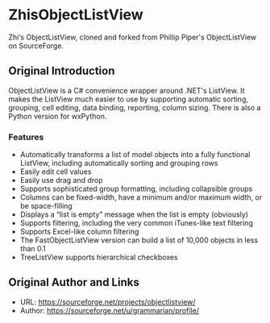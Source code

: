 # ZhisObjectListView
Zhi‘s ObjectListView, cloned and forked from Phillip Piper's ObjectListView on SourceForge.

## Original Introduction

ObjectListView is a C# convenience wrapper around .NET's ListView. It makes the ListView much easier to use by supporting automatic sorting, grouping, cell editing, data binding, reporting, column sizing. There is also a Python version for wxPython.

### Features

- Automatically transforms a list of model objects into a fully functional ListView, including automatically sorting and grouping rows
- Easily edit cell values
- Easily use drag and drop
- Supports sophisticated group formatting, including collapsible groups
- Columns can be fixed-width, have a minimum and/or maximum width, or be space-filling
- Displays a “list is empty” message when the list is empty (obviously)
- Supports filtering, including the very common iTunes-like text filtering
- Supports Excel-like column filtering
- The FastObjectListView version can build a list of 10,000 objects in less than 0.1
- TreeListView supports hierarchical checkboxes

## Original Author and Links

- URL: https://sourceforge.net/projects/objectlistview/
- Author: https://sourceforge.net/u/grammarian/profile/
